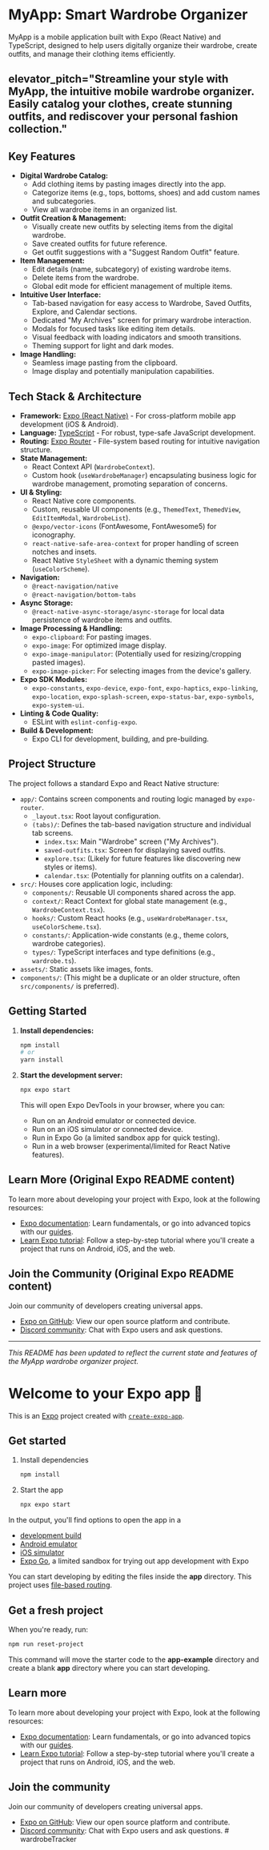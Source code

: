 # MyApp: Smart Wardrobe Organizer

MyApp is a mobile application built with Expo (React Native) and TypeScript, designed to help users digitally organize their wardrobe, create outfits, and manage their clothing items efficiently.

## elevator_pitch="Streamline your style with MyApp, the intuitive mobile wardrobe organizer. Easily catalog your clothes, create stunning outfits, and rediscover your personal fashion collection."

## Key Features

*   **Digital Wardrobe Catalog:**
    *   Add clothing items by pasting images directly into the app.
    *   Categorize items (e.g., tops, bottoms, shoes) and add custom names and subcategories.
    *   View all wardrobe items in an organized list.
*   **Outfit Creation & Management:**
    *   Visually create new outfits by selecting items from the digital wardrobe.
    *   Save created outfits for future reference.
    *   Get outfit suggestions with a "Suggest Random Outfit" feature.
*   **Item Management:**
    *   Edit details (name, subcategory) of existing wardrobe items.
    *   Delete items from the wardrobe.
    *   Global edit mode for efficient management of multiple items.
*   **Intuitive User Interface:**
    *   Tab-based navigation for easy access to Wardrobe, Saved Outfits, Explore, and Calendar sections.
    *   Dedicated "My Archives" screen for primary wardrobe interaction.
    *   Modals for focused tasks like editing item details.
    *   Visual feedback with loading indicators and smooth transitions.
    *   Theming support for light and dark modes.
*   **Image Handling:**
    *   Seamless image pasting from the clipboard.
    *   Image display and potentially manipulation capabilities.

## Tech Stack & Architecture

*   **Framework:** [Expo (React Native)](https://expo.dev/) - For cross-platform mobile app development (iOS & Android).
*   **Language:** [TypeScript](https://www.typescriptlang.org/) - For robust, type-safe JavaScript development.
*   **Routing:** [Expo Router](https://docs.expo.dev/router/introduction/) - File-system based routing for intuitive navigation structure.
*   **State Management:**
    *   React Context API (`WardrobeContext`).
    *   Custom hook (`useWardrobeManager`) encapsulating business logic for wardrobe management, promoting separation of concerns.
*   **UI & Styling:**
    *   React Native core components.
    *   Custom, reusable UI components (e.g., `ThemedText`, `ThemedView`, `EditItemModal`, `WardrobeList`).
    *   `@expo/vector-icons` (FontAwesome, FontAwesome5) for iconography.
    *   `react-native-safe-area-context` for proper handling of screen notches and insets.
    *   React Native `StyleSheet` with a dynamic theming system (`useColorScheme`).
*   **Navigation:**
    *   `@react-navigation/native`
    *   `@react-navigation/bottom-tabs`
*   **Async Storage:**
    *   `@react-native-async-storage/async-storage` for local data persistence of wardrobe items and outfits.
*   **Image Processing & Handling:**
    *   `expo-clipboard`: For pasting images.
    *   `expo-image`: For optimized image display.
    *   `expo-image-manipulator`: (Potentially used for resizing/cropping pasted images).
    *   `expo-image-picker`: For selecting images from the device's gallery.
*   **Expo SDK Modules:**
    *   `expo-constants`, `expo-device`, `expo-font`, `expo-haptics`, `expo-linking`, `expo-location`, `expo-splash-screen`, `expo-status-bar`, `expo-symbols`, `expo-system-ui`.
*   **Linting & Code Quality:**
    *   ESLint with `eslint-config-expo`.
*   **Build & Development:**
    *   Expo CLI for development, building, and pre-building.

## Project Structure

The project follows a standard Expo and React Native structure:

*   `app/`: Contains screen components and routing logic managed by `expo-router`.
    *   `_layout.tsx`: Root layout configuration.
    *   `(tabs)/`: Defines the tab-based navigation structure and individual tab screens.
        *   `index.tsx`: Main "Wardrobe" screen ("My Archives").
        *   `saved-outfits.tsx`: Screen for displaying saved outfits.
        *   `explore.tsx`: (Likely for future features like discovering new styles or items).
        *   `calendar.tsx`: (Potentially for planning outfits on a calendar).
*   `src/`: Houses core application logic, including:
    *   `components/`: Reusable UI components shared across the app.
    *   `context/`: React Context for global state management (e.g., `WardrobeContext.tsx`).
    *   `hooks/`: Custom React hooks (e.g., `useWardrobeManager.tsx`, `useColorScheme.tsx`).
    *   `constants/`: Application-wide constants (e.g., theme colors, wardrobe categories).
    *   `types/`: TypeScript interfaces and type definitions (e.g., `wardrobe.ts`).
*   `assets/`: Static assets like images, fonts.
*   `components/`: (This might be a duplicate or an older structure, often `src/components/` is preferred).

## Getting Started

1.  **Install dependencies:**
    ```bash
    npm install
    # or
    yarn install
    ```

2.  **Start the development server:**
    ```bash
    npx expo start
    ```

    This will open Expo DevTools in your browser, where you can:
    *   Run on an Android emulator or connected device.
    *   Run on an iOS simulator or connected device.
    *   Run in Expo Go (a limited sandbox app for quick testing).
    *   Run in a web browser (experimental/limited for React Native features).

## Learn More (Original Expo README content)

To learn more about developing your project with Expo, look at the following resources:

-   [Expo documentation](https://docs.expo.dev/): Learn fundamentals, or go into advanced topics with our [guides](https://docs.expo.dev/guides).
-   [Learn Expo tutorial](https://docs.expo.dev/tutorial/introduction/): Follow a step-by-step tutorial where you'll create a project that runs on Android, iOS, and the web.

## Join the Community (Original Expo README content)

Join our community of developers creating universal apps.

-   [Expo on GitHub](https://github.com/expo/expo): View our open source platform and contribute.
-   [Discord community](https://chat.expo.dev): Chat with Expo users and ask questions.

---
*This README has been updated to reflect the current state and features of the MyApp wardrobe organizer project.*

# Welcome to your Expo app 👋

This is an [Expo](https://expo.dev) project created with [`create-expo-app`](https://www.npmjs.com/package/create-expo-app).

## Get started

1. Install dependencies

   ```bash
   npm install
   ```

2. Start the app

   ```bash
   npx expo start
   ```

In the output, you'll find options to open the app in a

- [development build](https://docs.expo.dev/develop/development-builds/introduction/)
- [Android emulator](https://docs.expo.dev/workflow/android-studio-emulator/)
- [iOS simulator](https://docs.expo.dev/workflow/ios-simulator/)
- [Expo Go](https://expo.dev/go), a limited sandbox for trying out app development with Expo

You can start developing by editing the files inside the **app** directory. This project uses [file-based routing](https://docs.expo.dev/router/introduction).

## Get a fresh project

When you're ready, run:

```bash
npm run reset-project
```

This command will move the starter code to the **app-example** directory and create a blank **app** directory where you can start developing.

## Learn more

To learn more about developing your project with Expo, look at the following resources:

- [Expo documentation](https://docs.expo.dev/): Learn fundamentals, or go into advanced topics with our [guides](https://docs.expo.dev/guides).
- [Learn Expo tutorial](https://docs.expo.dev/tutorial/introduction/): Follow a step-by-step tutorial where you'll create a project that runs on Android, iOS, and the web.

## Join the community

Join our community of developers creating universal apps.

- [Expo on GitHub](https://github.com/expo/expo): View our open source platform and contribute.
- [Discord community](https://chat.expo.dev): Chat with Expo users and ask questions.
#   w a r d r o b e T r a c k e r 
 
 